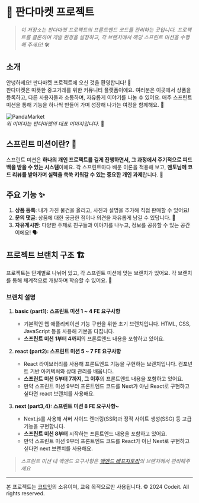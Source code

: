# 🐼 판다마켓 프로젝트

> _이 저장소는 판다마켓 프로젝트의 프론트엔드 코드를 관리하는 곳입니다. 프로젝트를 클론하여 개발 환경을 설정하고, 각 브랜치에서 해당 스프린트 미션을 수행해 주세요!_ 🛠️

## 소개

안녕하세요! 판다마켓 프로젝트에 오신 것을 환영합니다! 🥳  
판다마켓은 따뜻한 중고거래를 위한 커뮤니티 플랫폼이에요. 여러분은 이곳에서 상품을 등록하고, 다른 사용자들과 소통하며, 자유롭게 이야기를 나눌 수 있어요. 매주 스프린트 미션을 통해 기능을 하나씩 만들어 가며 성장해 나가는 여정을 함께해요. 🚀

![PandaMarket](https://github.com/user-attachments/assets/3784b99f-73c9-4349-a9a9-92b2a7563574)  
_위 이미지는 판다마켓의 대표 이미지입니다._ 📸

## 스프린트 미션이란? 🤔

스프린트 미션은 **하나의 개인 프로젝트를 길게 진행하면서, 그 과정에서 주기적으로 피드백을 받을 수 있는 시스템**이에요. 각 스프린트마다 배운 이론을 적용해 보고, **멘토님께 코드 리뷰를 받아가며 실력을 쑥쑥 키워갈 수 있는 중요한 개인 과제**랍니다. 💪

## 주요 기능 ✨

1. **상품 등록**: 내가 가진 물건을 올리고, 사진과 설명을 추가해 직접 판매할 수 있어요!
2. **문의 댓글**: 상품에 대한 궁금한 점이나 의견을 자유롭게 남길 수 있답니다. 📝
3. **자유게시판**: 다양한 주제로 친구들과 이야기를 나누고, 정보를 공유할 수 있는 공간이에요! 🗣️

## 프로젝트 브랜치 구조 🏗️

프로젝트는 단계별로 나뉘어 있고, 각 스프린트 미션에 맞는 브랜치가 있어요. 각 브랜치를 통해 체계적으로 개발하며 학습할 수 있어요. 🎯

### 브랜치 설명

1. **basic (part1): 스프린트 미션 1 ~ 4 FE 요구사항**

   - 기본적인 웹 애플리케이션 기능 구현을 위한 초기 브랜치입니다. HTML, CSS, JavaScript 등을 사용해 기본을 다집니다.
   - **스프린트 미션 1부터 4까지**의 프론트엔드 내용을 포함하고 있어요.

2. **react (part2): 스프린트 미션 5 ~ 7 FE 요구사항**

   - React 라이브러리를 사용해 프론트엔드 기능을 구현하는 브랜치입니다. 컴포넌트 기반 아키텍처와 상태 관리를 배웁니다.
   - **스프린트 미션 5부터 7까지, 그 이후**의 프론트엔드 내용을 포함하고 있어요.
   - 만약 스프린트 미션 9부터 프론트엔드 코드를 Next가 아닌 React로 구현하고 싶다면 react 브랜치를 사용해요.

3. **next (part3,4): 스프린트 미션 8 FE 요구사항~**

   - Next.js를 사용해 서버 사이드 렌더링(SSR)과 정적 사이트 생성(SSG) 등 고급 기능을 구현합니다.
   - **스프린트 미션 8부터** 시작하는 프론트엔드 내용을 포함하고 있어요.
   - 만약 스프린트 미션 9부터 프론트엔드 코드를 React가 아닌 Next로 구현하고 싶다면 next 브랜치를 사용해요.

> _스프린트 미션 내 백엔드 요구사항은 [백엔드 레포지토리](https://github.com/codeit-sprint-fullstack/9-sprint-mission-be)의 브랜치에서 관리해주세요_

---

본 프로젝트는 [코드잇](https://www.codeit.kr)의 소유이며, 교육 목적으로만 사용됩니다. © 2024 Codeit. All rights reserved.
